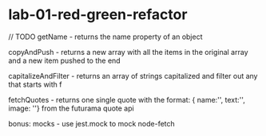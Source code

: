# lab-01-red-green-refactor

// TODO 
getName
    - returns the name property of an object

copyAndPush
    - returns a new array with all the items in the original array and a new item pushed to the end

capitalizeAndFilter
    - returns an array of strings capitalized and filter out any that starts with f

fetchQuotes
    - returns one single quote with the format: { name:'', text:'', image: ''} from the futurama quote api

bonus: mocks
    - use jest.mock to mock node-fetch